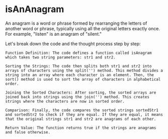 # isAnAnagram
An anagram is a word or phrase formed by rearranging the letters of another word or phrase, typically using all the original letters exactly once. For example, "listen" is an anagram of "silent."

Let's break down the code and the thought process step by step:

    Function Definition: The code defines a function called isAnagram which takes two string parameters: str1 and str2.

    Sorting the Strings: The code then splits both str1 and str2 into arrays of characters using the split('') method. This method divides a string into an array where each character is an element. Then, the sort() method is used to sort the array of characters in alphabetical order.

    Joining the Sorted Characters: After sorting, the sorted arrays are joined back into strings using the join('') method. This creates strings where the characters are now in sorted order.

    Comparison: Finally, the code compares the sorted strings sortedStr1 and sortedStr2 to check if they are equal. If they are equal, it means that the original strings str1 and str2 are anagrams of each other.

    Return Value: The function returns true if the strings are anagrams and false otherwise.
